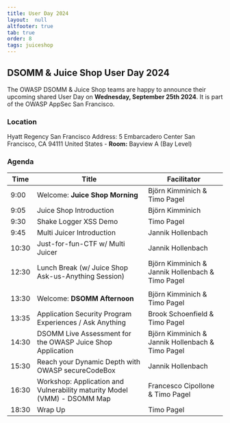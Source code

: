 ```yaml
---
title: User Day 2024
layout:  null
altfooter: true
tab: true
order: 8
tags: juiceshop
---
```


## DSOMM & Juice Shop User Day 2024

The OWASP DSOMM & Juice Shop teams are happy to announce their upcoming shared User Day on **Wednesday, September 25th 2024**. It is part of the OWASP AppSec San Francisco.

### Location

Hyatt Regency San Francisco Address: 5 Embarcadero Center San Francisco, CA 94111 United States - **Room:** Bayview A (Bay Level)

### Agenda

| Time  | Title                                                                    | Facilitator                                      |
|-------|--------------------------------------------------------------------------|--------------------------------------------------|
| 9:00  | Welcome: **Juice Shop Morning**                                          | Björn Kimminich & Timo Pagel                     |
| 9:05  | Juice Shop Introduction                                                  | Björn Kimminich                                  |
| 9:30  | Shake Logger XSS Demo                                                    | Timo Pagel                                       |
| 9:45  | Multi Juicer Introduction                                                | Jannik Hollenbach                                |
| 10:30 | Just-for-fun-CTF w/ Multi Juicer                                         | Jannik Hollenbach                                |
| 12:30 | Lunch Break (w/ Juice Shop Ask-us-Anything Session)                      | Björn Kimminich & Jannik Hollenbach & Timo Pagel |
|       |                                                                          |                                                  |
| 13:30 | Welcome: **DSOMM Afternoon**                                             | Björn Kimminich & Timo Pagel                     |
| 13:35 | Application Security Program Experiences / Ask Anything                  | Brook Schoenfield & Timo Pagel                   |
| 14:30 | DSOMM Live Assessment for the OWASP Juice Shop Application               | Björn Kimminich & Jannik Hollenbach & Timo Pagel |
| 15:30 | Reach your Dynamic Depth with OWASP secureCodeBox                        | Jannik Hollenbach                                |
| 16:30 | Workshop: Application and Vulnerability maturity Model (VMM) - DSOMM Map | Francesco Cipollone & Timo Pagel                 |
| 18:30 | Wrap Up                                                                  | Timo Pagel                                       |

